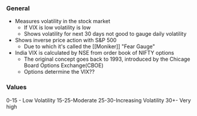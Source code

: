 ### General
- Measures volatility in the stock market
	- If VIX is low volatility is low
	- Shows volatility for next 30 days not good to gauge daily volatility
- Shows inverse price action with  S&P 500
	- Due to which it's called the [[Moniker]] "Fear Gauge"
- India VIX is calculated by NSE from order book of NIFTY options
	- The original concept goes back to 1993, introduced by the Chicage Board Options Exchange(CBOE)
	- Options determine the VIX??


### Values
0-15 - Low Volatility
15-25-Moderate
25-30-Increasing Volatility
30+- Very high
